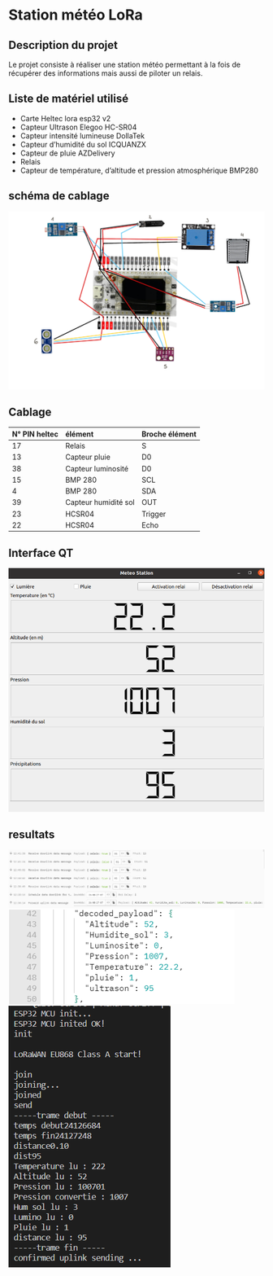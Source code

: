 # Station météo LoRa

## Description du projet

Le projet consiste à réaliser une station météo permettant à la fois de récupérer des informations mais aussi de piloter un relais.

## Liste de matériel utilisé

- Carte Heltec lora esp32 v2
- Capteur Ultrason Elegoo HC-SR04
- Capteur intensité lumineuse DollaTek
- Capteur d’humidité du sol ICQUANZX
- Capteur de pluie AZDelivery
- Relais
- Capteur de température, d’altitude et pression atmosphérique BMP280

## schéma de cablage

![Alt text](images/cablage.png?raw=true "cablage de la station météo")

## Cablage

| N° PIN heltec  | élément              | Broche élément    |
|:---------------|:---------------------|:------------------|
| 17             | Relais               | S                 |
| 13             | Capteur pluie        |  D0               |
| 38             | Capteur luminosité   |  D0               |
| 15             | BMP 280              | SCL               |
| 4              | BMP 280              | SDA               |
| 39             | Capteur humidité sol | OUT               |
| 23             | HCSR04               | Trigger           |
|22              | HCSR04               | Echo              |

## Interface QT

![Alt text](images/interfaceqt.png?raw=true "Interface")

## resultats

![Alt text](images/relaisTTN.PNG?raw=true "Resultat sur TTN")
![Alt text](images/decoded_payload.PNG?raw=true "Format du payload decodé")
![Alt text](images/terminal.PNG?raw=true "Resultat du terminal")



